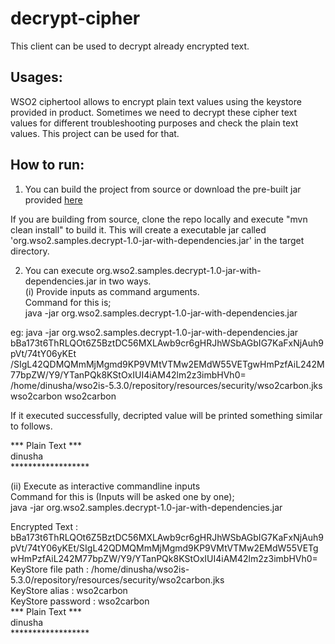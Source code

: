 # decrypt-cipher

This client can be used to decrypt already encrypted text.

Usages:<br />
-------------
WSO2 ciphertool allows to encrypt plain text values using the keystore provided in product. Sometimes we need to decrypt
these cipher text values for different troubleshooting purposes and check the plain text values. This project can be
used for that. <br />

How to run:<br />
-----------------
1. You can build the project from source or download the pre-built jar provided [here](prebuilt-jar/org.wso2.samples.decrypt-1.0-jar-with-dependencies.jar)  

If you are building from source, clone the repo locally and execute "mvn clean install" to build it. This will create a
executable jar called 'org.wso2.samples.decrypt-1.0-jar-with-dependencies.jar' in the target directory. <br />

2. You can execute org.wso2.samples.decrypt-1.0-jar-with-dependencies.jar in two ways. <br />
(i) Provide inputs as command arguments. <br />
Command for this is; <br />
java -jar org.wso2.samples.decrypt-1.0-jar-with-dependencies.jar <CipherText> <KeystorePath> <KeystoreAlias>
<KeystorePassword> <br />

eg:  java -jar org.wso2.samples.decrypt-1.0-jar-with-dependencies.jar
bBa173t6ThRLQOt6Z5BztDC56MXLAwb9cr6gHRJhWSbAGbIG7KaFxNjAuh9pVt/74tY06yKEt
/SIgL42QDMQMmMjMgmd9KP9VMtVTMw2EMdW55VETgwHmPzfAiL242M77bpZW/Y9/YTanPQk8KStOxIUI4iAM42lm2z3imbHVh0=
/home/dinusha/wso2is-5.3.0/repository/resources/security/wso2carbon.jks wso2carbon wso2carbon <br />

If it executed successfully, decripted value will be printed something similar to follows. <br />

*** Plain Text *** <br />
dinusha <br />
****************** <br />

(ii) Execute as interactive commandline inputs <br />
Command for this is (Inputs will be asked one by one); <br />
java -jar org.wso2.samples.decrypt-1.0-jar-with-dependencies.jar <br />

Encrypted Text : bBa173t6ThRLQOt6Z5BztDC56MXLAwb9cr6gHRJhWSbAGbIG7KaFxNjAuh9pVt/74tY06yKEt/SIgL42QDMQMmMjMgmd9KP9VMtVTMw2EMdW55VETgwHmPzfAiL242M77bpZW/Y9/YTanPQk8KStOxIUI4iAM42lm2z3imbHVh0= <br />
KeyStore file path : /home/dinusha/wso2is-5.3.0/repository/resources/security/wso2carbon.jks <br />
KeyStore alias : wso2carbon <br />
KeyStore password : wso2carbon <br />
*** Plain Text *** <br />
dinusha <br />
****************** <br />
